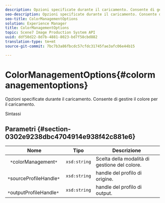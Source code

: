 ```yaml
---
description: Opzioni specificate durante il caricamento. Consente di gestire il colore per il caricamento.
seo-description: Opzioni specificate durante il caricamento. Consente di gestire il colore per il caricamento.
seo-title: ColorManagementOptions
solution: Experience Manager
title: ColorManagementOptions
topic: Scene7 Image Production System API
uuid: ddf50d22-8d7b-4881-8023-bd7f58cbd882
translation-type: tm+mt
source-git-commit: 7bc7b3a86fbcdc57cfdc31745fae3afc06e44b15

---
```



# ColorManagementOptions{#colormanagementoptions}

Opzioni specificate durante il caricamento. Consente di gestire il colore per il caricamento.

Sintassi

## Parametri {#section-0302e9238dbc4704914e938f42c881e6}

| Nome | Tipo | Descrizione |
|---|---|---|
| ` *`colorManagement`*` | `xsd:string` | Scelta della modalità di gestione del colore. |
| ` *`sourceProfileHandle`*` | `xsd:string` | handle del profilo di origine. |
| ` *`outputProfileHandle`*` | `xsd:string` | handle del profilo di output. |

